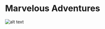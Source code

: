 # Marvelous Adventures

![alt text](https://yt3.googleusercontent.com/fGvQjp1vAT1R4bAKTFLaSbdsfdYFDwAzVjeRVQeikH22bvHWsGULZdwIkpZXktcXZc5gFJuA3w=s900-c-k-c0x00ffffff-no-rj)
